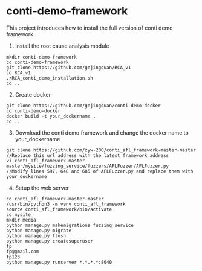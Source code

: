 # conti-demo-framework
This project introduces how to install the full version of conti demo framework.

1. Install the root cause analysis module

```
mkdir conti-demo-framework
cd conti-demo-framework
git clone https://github.com/gejingquan/RCA_v1
cd RCA_v1
./RCA_conti_demo_installation.sh
cd ..
```

2. Create docker

```
git clone https://github.com/gejingquan/conti-demo-docker
cd conti-demo-docker
docker build -t your_dockername .
cd ..
```


3. Download the conti demo framework and change the docker name to your_dockername

```
git clone https://github.com/zyw-200/conti_afl_framework-master-master    //Replace this url address with the latest framework address
vi conti_afl_framework-master-master/mysite/fuzzing_service/fuzzers/AFLFuzzer/AFLFuzzer.py   //Modify lines 597, 648 and 685 of AFLFuzzer.py and replace them with your_dockername   

```

4. Setup the web server

```
cd conti_afl_framework-master-master
/usr/bin/python3 -m venv conti_afl_framework
source conti_afl_framework/bin/activate
cd mysite
mkdir media
python manage.py makemigrations fuzzing_service
python manage.py migrate
python manage.py flush
python manage.py createsuperuser 
fp 
fp@gmail.com 
fp123
python manage.py runserver *.*.*.*:8040
```

 
